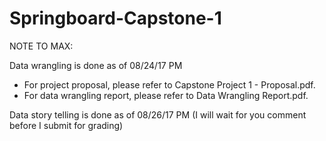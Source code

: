 # Springboard-Capstone-1

NOTE TO MAX:

Data wrangling is done as of 08/24/17 PM

- For project proposal, please refer to Capstone Project 1 - Proposal.pdf.  
- For data wrangling report, please refer to Data Wrangling Report.pdf.


Data story telling is done as of 08/26/17 PM (I will wait for you comment before I submit for grading)
